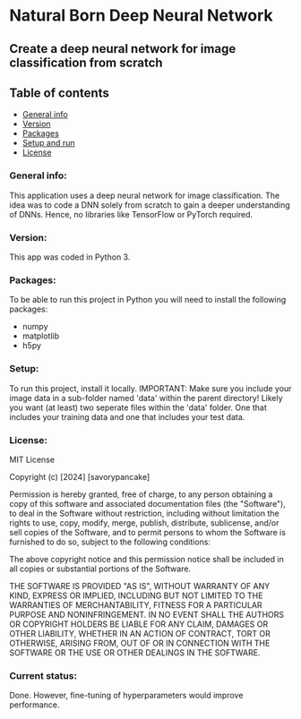 # Natural Born Deep Neural Network
## Create a deep neural network for image classification from scratch

## Table of contents
* [General info](#general-info)
* [Version](#version)
* [Packages](#packages)
* [Setup and run](#setup-and-run)
* [License](#license)

### General info:
This application uses a deep neural network for image classification. The idea was to code a DNN solely from scratch to gain a deeper understanding of DNNs. Hence, no libraries like TensorFlow or PyTorch required.

### Version:
This app was coded in Python 3.

### Packages:
To be able to run this project in Python you will need to install the following packages:
- numpy
- matplotlib
- h5py

### Setup:
To run this project, install it locally.
IMPORTANT: Make sure you include your image data in a sub-folder named 'data' within the parent directory!
Likely you want (at least) two seperate files within the 'data' folder. One that includes your training data and one that includes your test data.

### License:
MIT License

Copyright (c) [2024] [savorypancake]

Permission is hereby granted, free of charge, to any person obtaining a copy
of this software and associated documentation files (the "Software"), to deal
in the Software without restriction, including without limitation the rights
to use, copy, modify, merge, publish, distribute, sublicense, and/or sell
copies of the Software, and to permit persons to whom the Software is
furnished to do so, subject to the following conditions:

The above copyright notice and this permission notice shall be included in all
copies or substantial portions of the Software.

THE SOFTWARE IS PROVIDED "AS IS", WITHOUT WARRANTY OF ANY KIND, EXPRESS OR
IMPLIED, INCLUDING BUT NOT LIMITED TO THE WARRANTIES OF MERCHANTABILITY,
FITNESS FOR A PARTICULAR PURPOSE AND NONINFRINGEMENT. IN NO EVENT SHALL THE
AUTHORS OR COPYRIGHT HOLDERS BE LIABLE FOR ANY CLAIM, DAMAGES OR OTHER
LIABILITY, WHETHER IN AN ACTION OF CONTRACT, TORT OR OTHERWISE, ARISING FROM,
OUT OF OR IN CONNECTION WITH THE SOFTWARE OR THE USE OR OTHER DEALINGS IN THE
SOFTWARE.

### Current status:
Done. However, fine-tuning of hyperparameters would improve performance.